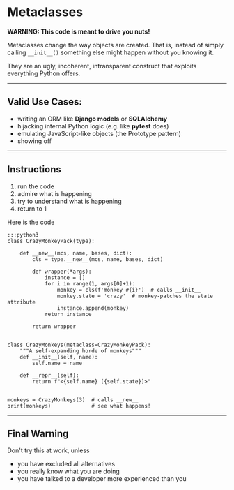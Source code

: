 
# Metaclasses

**WARNING: This code is meant to drive you nuts!**

Metaclasses change the way objects are created.
That is, instead of simply calling `__init__()` something else might happen without you knowing it.

They are an ugly, incoherent, intransparent construct that exploits everything Python offers.

----

## Valid Use Cases:

* writing an ORM like **Django models** or **SQLAlchemy**
* hijacking internal Python logic (e.g. like **pytest** does)
* emulating JavaScript-like objects (the Prototype pattern)
* showing off

----

## Instructions

1. run the code
2. admire what is happening
3. try to understand what is happening
4. return to 1

Here is the code

    :::python3
    class CrazyMonkeyPack(type):

        def __new__(mcs, name, bases, dict):
            cls = type.__new__(mcs, name, bases, dict)

            def wrapper(*args):
                instance = []
                for i in range(1, args[0]+1):
                    monkey = cls(f'monkey #{i}')  # calls __init__
                    monkey.state = 'crazy'  # monkey-patches the state attribute
                    instance.append(monkey)
                return instance

            return wrapper


    class CrazyMonkeys(metaclass=CrazyMonkeyPack):
        """A self-expanding horde of monkeys"""
        def __init__(self, name):
            self.name = name

        def __repr__(self):
            return f"<{self.name} ({self.state})>"


    monkeys = CrazyMonkeys(3)  # calls __new__
    print(monkeys)             # see what happens!

----

## Final Warning

Don't try this at work, unless

* you have excluded all alternatives
* you really know what you are doing
* you have talked to a developer more experienced than you
